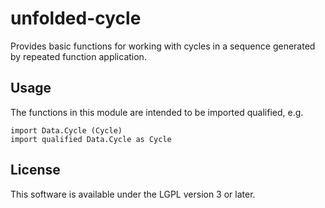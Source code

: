 unfolded-cycle
==============

Provides basic functions for working with cycles in a sequence generated by
repeated function application.


Usage
-----

The functions in this module are intended to be imported qualified, e.g.

    import Data.Cycle (Cycle)
    import qualified Data.Cycle as Cycle


License
-------

This software is available under the LGPL version 3 or later.
